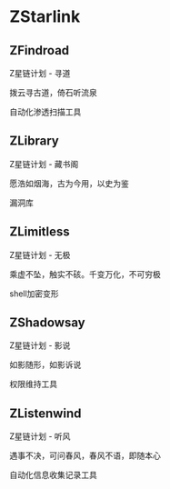 # ZStarlink

## ZFindroad
Z星链计划 - 寻道

拨云寻古道，倚石听流泉

自动化渗透扫描工具

## ZLibrary
Z星链计划 - 藏书阁

愿浩如烟海，古为今用，以史为鉴

漏洞库

## ZLimitless
Z星链计划 - 无极

乘虚不坠，触实不硋。千变万化，不可穷极

shell加密变形

## ZShadowsay
Z星链计划 - 影说

如影随形，如影诉说

权限维持工具

## ZListenwind
Z星链计划 - 听风

遇事不决，可问春风，春风不语，即随本心

自动化信息收集记录工具
